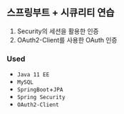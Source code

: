 ## 스프링부트 + 시큐리티 연습

1. Security의 세션을 활용한 인증
2. OAuth2-Client를 사용한 OAuth 인증

### Used
* `Java 11 EE`
* `MySQL`
* `SpringBoot`+`JPA`
* `Spring Security`
* `OAuth2-Client`
